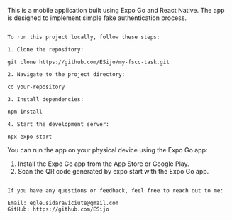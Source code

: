 This is a mobile application built using Expo Go and React Native. The app is designed to implement simple fake authentication process.

````

To run this project locally, follow these steps:

1. Clone the repository:

git clone https://github.com/ESijo/my-fscc-task.git

2. Navigate to the project directory:

cd your-repository

3. Install dependencies:

npm install

4. Start the development server:

npx expo start

````

You can run the app on your physical device using the Expo Go app:

1. Install the Expo Go app from the App Store or Google Play.
2. Scan the QR code generated by expo start with the Expo Go app.

````

If you have any questions or feedback, feel free to reach out to me:

Email: egle.sidaraviciute@gmail.com
GitHub: https://github.com/ESijo
